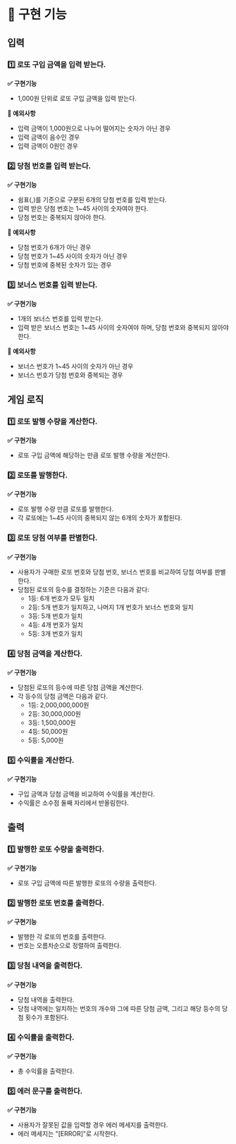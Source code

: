 # 📌 구현 기능

## 입력

### 1️⃣ 로또 구입 금액을 입력 받는다.

**✅ 구현기능**

- 1,000원 단위로 로또 구입 금액을 입력 받는다.

**🚫 예외사항**

- 입력 금액이 1,000원으로 나누어 떨어지는 숫자가 아닌 경우
- 입력 금액이 음수인 경우
- 입력 금액이 0원인 경우

### 2️⃣ 당첨 번호를 입력 받는다.

**✅ 구현기능**

- 쉼표(,)를 기준으로 구분된 6개의 당첨 번호를 입력 받는다.
- 입력 받은 당첨 번호는 1~45 사이의 숫자여야 한다.
- 당첨 번호는 중복되지 않아야 한다.

**🚫 예외사항**

- 당첨 번호가 6개가 아닌 경우
- 당첨 번호가 1~45 사이의 숫자가 아닌 경우
- 당첨 번호에 중복된 숫자가 있는 경우

### 3️⃣ 보너스 번호를 입력 받는다.

**✅ 구현기능**

- 1개의 보너스 번호를 입력 받는다.
- 입력 받은 보너스 번호는 1~45 사이의 숫자여야 하며, 당첨 번호와 중복되지 않아야 한다.

**🚫 예외사항**

- 보너스 번호가 1~45 사이의 숫자가 아닌 경우
- 보너스 번호가 당첨 번호와 중복되는 경우

## 게임 로직

### 1️⃣ 로또 발행 수량을 계산한다.

**✅ 구현기능**

- 로또 구입 금액에 해당하는 만큼 로또 발행 수량을 계산한다.

### 2️⃣ 로또를 발행한다.

**✅ 구현기능**

- 로또 발행 수량 만큼 로또를 발행한다.
- 각 로또에는 1~45 사이의 중복되지 않는 6개의 숫자가 포함된다.

### 3️⃣ 로또 당첨 여부를 판별한다.

**✅ 구현기능**

- 사용자가 구매한 로또 번호와 당첨 번호, 보너스 번호를 비교하여 당첨 여부를 판별한다.
- 당첨된 로또의 등수를 결정하는 기준은 다음과 같다:
  - 1등: 6개 번호가 모두 일치
  - 2등: 5개 번호가 일치하고, 나머지 1개 번호가 보너스 번호와 일치
  - 3등: 5개 번호가 일치
  - 4등: 4개 번호가 일치
  - 5등: 3개 번호가 일치

### 4️⃣ 당첨 금액을 계산한다.

**✅ 구현기능**

- 당첨된 로또의 등수에 따른 당첨 금액을 계산한다.
- 각 등수의 당첨 금액은 다음과 같다.
  - 1등: 2,000,000,000원
  - 2등: 30,000,000원
  - 3등: 1,500,000원
  - 4등: 50,000원
  - 5등: 5,000원

### 5️⃣ 수익률을 계산한다.

**✅ 구현기능**

- 구입 금액과 당첨 금액을 비교하여 수익률을 계산한다.
- 수익률은 소수점 둘째 자리에서 반올림한다.

## 출력

### 1️⃣ 발행한 로또 수량을 출력한다.

**✅ 구현기능**

- 로또 구입 금액에 따른 발행한 로또의 수량을 출력한다.

### 2️⃣ 발행한 로또 번호를 출력한다.

**✅ 구현기능**

- 발행한 각 로또의 번호를 출력한다.
- 번호는 오름차순으로 정렬하여 출력한다.

### 3️⃣ 당첨 내역을 출력한다.

**✅ 구현기능**

- 당첨 내역을 출력한다.
- 당첨 내역에는 일치하는 번호의 개수와 그에 따른 당첨 금액, 그리고 해당 등수의 당첨 횟수가 포함된다.

### 4️⃣ 수익률을 출력한다.

**✅ 구현기능**

- 총 수익률을 출력한다.

### 5️⃣ 에러 문구를 출력한다.

**✅ 구현기능**

- 사용자가 잘못된 값을 입력할 경우 에러 메세지를 출력한다.
- 에러 메세지는 "[ERROR]"로 시작한다.
